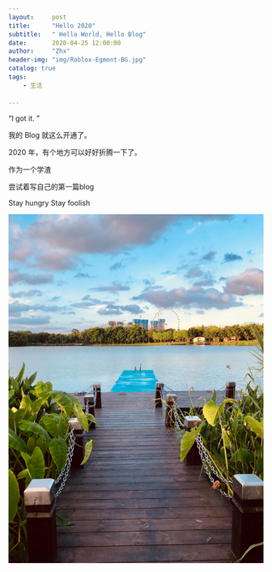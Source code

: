 ```yaml
---
layout:     post
title:      "Hello 2020"
subtitle:   " Hello World, Hello Blog"
date:       2020-04-25 12:00:00
author:     "Zhx"
header-img: "img/Roblox-Egmont-BG.jpg"
catalog: true
tags:
    - 生活
    
---
```


“I got it. ”


我的 Blog 就这么开通了。



2020 年，有个地方可以好好折腾一下了。


作为一个学渣

尝试着写自己的第一篇blog

Stay hungry Stay foolish

![post-bridge](\img\post-bridge.jpg)
